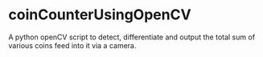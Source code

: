 # coinCounterUsingOpenCV
A python openCV script to detect, differentiate and output the total sum of various coins feed into it via a camera. 
